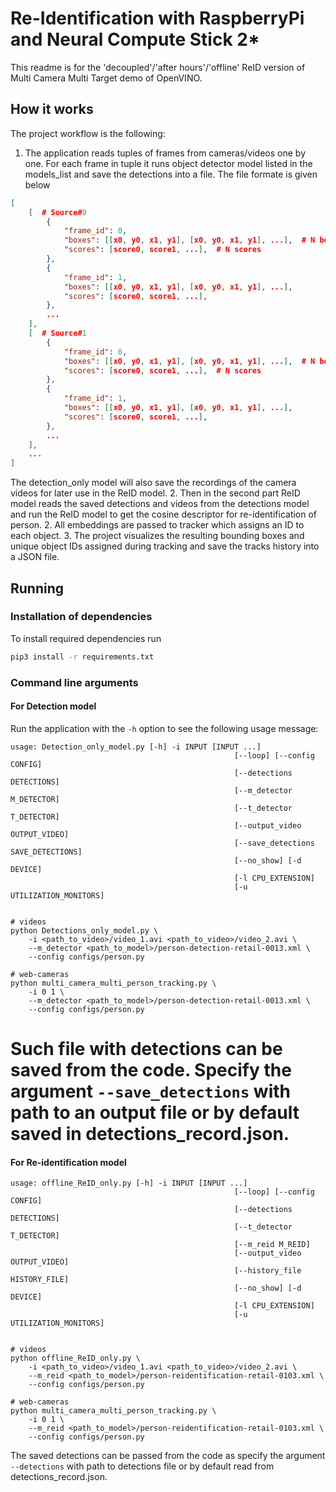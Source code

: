 # Re-Identification with RaspberryPi and Neural Compute Stick 2\* 

This readme is for the 'decoupled'/'after hours'/'offline' ReID version of Multi Camera Multi Target demo of OpenVINO.

## How it works
The project workflow is the following:

1. The application reads tuples of frames from cameras/videos one by one. For each frame in tuple it runs object detector model listed in the models_list and save the detections into a file. The file formate is given below 

```json
[
    [  # Source#0
        {
            "frame_id": 0,
            "boxes": [[x0, y0, x1, y1], [x0, y0, x1, y1], ...],  # N bounding boxes
            "scores": [score0, score1, ...],  # N scores
        },
        {
            "frame_id": 1,
            "boxes": [[x0, y0, x1, y1], [x0, y0, x1, y1], ...],
            "scores": [score0, score1, ...],
        },
        ...
    ],
    [  # Source#1
        {
            "frame_id": 0,
            "boxes": [[x0, y0, x1, y1], [x0, y0, x1, y1], ...],  # N bounding boxes
            "scores": [score0, score1, ...],  # N scores
        },
        {
            "frame_id": 1,
            "boxes": [[x0, y0, x1, y1], [x0, y0, x1, y1], ...],
            "scores": [score0, score1, ...],
        },
        ...
    ],
    ...
]
```
The detection_only model will also save the recordings of the camera videos for later use in the ReID model.
2. Then in the second part ReID model reads the saved detections and videos from the detections model and run the ReID model to get the cosine descriptor for re-identification of person.
2. All embeddings are passed to tracker which assigns an ID to each object.
3. The project visualizes the resulting bounding boxes and unique object IDs assigned during tracking and save the tracks history into a JSON file.

## Running

### Installation of dependencies

To install required dependencies run

```bash
pip3 install -r requirements.txt
```

### Command line arguments

#### For Detection model
Run the application with the `-h` option to see the following usage message:

```
usage: Detection_only_model.py [-h] -i INPUT [INPUT ...]
                                                  [--loop] [--config CONFIG]
                                                  [--detections DETECTIONS]
                                                  [--m_detector M_DETECTOR]
                                                  [--t_detector T_DETECTOR] 
                                                  [--output_video OUTPUT_VIDEO]
                                                  [--save_detections SAVE_DETECTIONS]
                                                  [--no_show] [-d DEVICE]
                                                  [-l CPU_EXTENSION]
                                                  [-u UTILIZATION_MONITORS]


```

```
# videos
python Detections_only_model.py \
    -i <path_to_video>/video_1.avi <path_to_video>/video_2.avi \
    --m_detector <path_to_model>/person-detection-retail-0013.xml \
    --config configs/person.py

# web-cameras
python multi_camera_multi_person_tracking.py \
    -i 0 1 \
    --m_detector <path_to_model>/person-detection-retail-0013.xml \
    --config configs/person.py
```

# Such file with detections can be saved from the code. Specify the argument `--save_detections` with path to an output file or by default saved in detections_record.json.

#### For Re-identification model

```
usage: offline_ReID_only.py [-h] -i INPUT [INPUT ...]
                                                  [--loop] [--config CONFIG]
                                                  [--detections DETECTIONS]
                                                  [--t_detector T_DETECTOR] 
                                                  [--m_reid M_REID]
                                                  [--output_video OUTPUT_VIDEO]
                                                  [--history_file HISTORY_FILE]
                                                  [--no_show] [-d DEVICE]
                                                  [-l CPU_EXTENSION]
                                                  [-u UTILIZATION_MONITORS]


```

```
# videos
python offline_ReID_only.py \
    -i <path_to_video>/video_1.avi <path_to_video>/video_2.avi \
    --m_reid <path_to_model>/person-reidentification-retail-0103.xml \
    --config configs/person.py

# web-cameras
python multi_camera_multi_person_tracking.py \
    -i 0 1 \
    --m_reid <path_to_model>/person-reidentification-retail-0103.xml \
    --config configs/person.py
```

The saved detections can be passed from the code as specify the argument `--detections` with path to detections file or by default read from detections_record.json.
